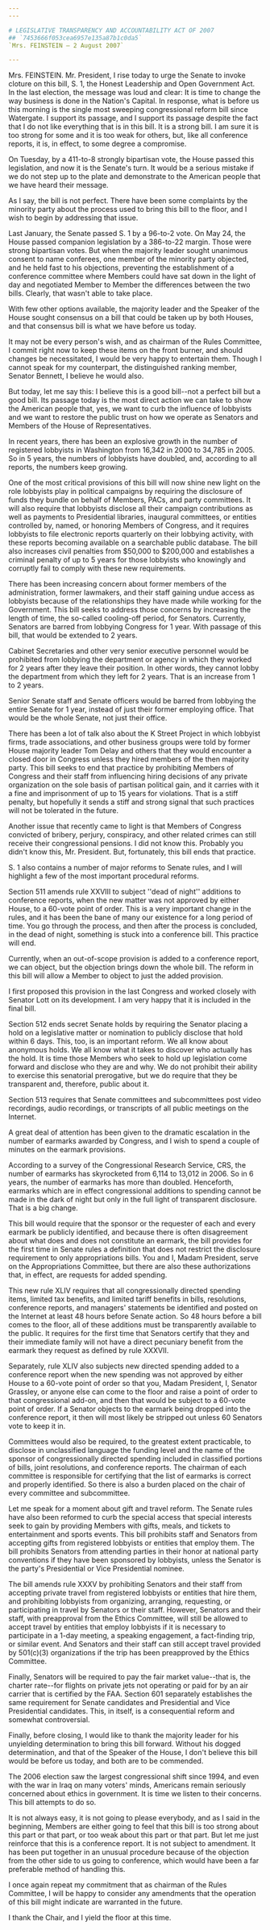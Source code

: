 ```yaml
---
---

# LEGISLATIVE TRANSPARENCY AND ACCOUNTABILITY ACT OF 2007
## `7453666f053cea6957e135a87b1c0da5`
`Mrs. FEINSTEIN — 2 August 2007`

---
```



Mrs. FEINSTEIN. Mr. President, I rise today to urge the Senate to 
invoke cloture on this bill, S. 1, the Honest Leadership and Open 
Government Act. In the last election, the message was loud and clear: 
It is time to change the way business is done in the Nation's Capital. 
In response, what is before us this morning is the single most sweeping 
congressional reform bill since Watergate. I support its passage, and I 
support its passage despite the fact that I do not like everything that 
is in this bill. It is a strong bill. I am sure it is too strong for 
some and it is too weak for others, but, like all conference reports, 
it is, in effect, to some degree a compromise.

On Tuesday, by a 411-to-8 strongly bipartisan vote, the House passed 
this legislation, and now it is the Senate's turn. It would be a 
serious mistake if we do not step up to the plate and demonstrate to 
the American people that we have heard their message.

As I say, the bill is not perfect. There have been some complaints by 
the minority party about the process used to bring this bill to the 
floor, and I wish to begin by addressing that issue.

Last January, the Senate passed S. 1 by a 96-to-2 vote. On May 24, 
the House passed companion legislation by a 386-to-22 margin. Those 
were strong bipartisan votes. But when the majority leader sought 
unanimous consent to name conferees, one member of the minority party 
objected, and he held fast to his objections, preventing the 
establishment of a conference committee where Members could have sat 
down in the light of day and negotiated Member to Member the 
differences between the two bills. Clearly, that wasn't able to take 
place.

With few other options available, the majority leader and the Speaker 
of the House sought consensus on a bill that could be taken up by both 
Houses, and that consensus bill is what we have before us today.

It may not be every person's wish, and as chairman of the Rules 
Committee, I commit right now to keep these items on the front burner, 
and should changes be necessitated, I would be very happy to entertain 
them. Though I cannot speak for my counterpart, the distinguished 
ranking member, Senator Bennett, I believe he would also.

But today, let me say this: I believe this is a good bill--not a 
perfect bill but a good bill. Its passage today is the most direct 
action we can take to show the American people that, yes, we want to 
curb the influence of lobbyists and we want to restore the public trust 
on how we operate as Senators and Members of the House of 
Representatives.

In recent years, there has been an explosive growth in the number of 
registered lobbyists in Washington from 16,342 in 2000 to 34,785 in 
2005. So in 5 years, the numbers of lobbyists have doubled, and, 
according to all reports, the numbers keep growing.

One of the most critical provisions of this bill will now shine new 
light on the role lobbyists play in political campaigns by requiring 
the disclosure of funds they bundle on behalf of Members, PACs, and 
party committees. It will also require that lobbyists disclose all 
their campaign contributions as well as payments to Presidential 
libraries, inaugural committees, or entities controlled by, named, or 
honoring Members of Congress, and it requires lobbyists to file 
electronic reports quarterly on their lobbying activity, with these 
reports becoming available on a searchable public database. The bill 
also increases civil penalties from $50,000 to $200,000 and establishes 
a criminal penalty of up to 5 years for those lobbyists who knowingly 
and corruptly fail to comply with these new requirements.

There has been increasing concern about former members of the 
administration, former lawmakers, and their staff gaining undue access 
as lobbyists because of the relationships they have made while working 
for the Government. This bill seeks to address those concerns by 
increasing the length of time, the so-called cooling-off period, for 
Senators. Currently, Senators are barred from lobbying Congress for 1 
year. With passage of this bill, that would be extended to 2 years.

Cabinet Secretaries and other very senior executive personnel would 
be prohibited from lobbying the department or agency in which they 
worked for 2 years after they leave their position. In other words, 
they cannot lobby the department from which they left for 2 years. That 
is an increase from 1 to 2 years.

Senior Senate staff and Senate officers would be barred from lobbying 
the entire Senate for 1 year, instead of just their former employing 
office. That would be the whole Senate, not just their office.

There has been a lot of talk also about the K Street Project in which 
lobbyist firms, trade associations, and other business groups were told 
by former House majority leader Tom Delay and others that they would 
encounter a closed door in Congress unless they hired members of the 
then majority party. This bill seeks to end that practice by 
prohibiting Members of Congress and their staff from influencing hiring 
decisions of any private organization on the sole basis of partisan 
political gain, and it carries with it a fine and imprisonment of up to 
15 years for violations. That is a stiff penalty, but hopefully it 
sends a stiff and strong signal that such practices will not be 
tolerated in the future.

Another issue that recently came to light is that Members of Congress 
convicted of bribery, perjury, conspiracy, and other related crimes can 
still receive their congressional pensions. I did not know this. 
Probably you didn't know this, Mr. President. But, fortunately, this 
bill ends that practice.

S. 1 also contains a number of major reforms to Senate rules, and I 
will highlight a few of the most important procedural reforms.

Section 511 amends rule XXVIII to subject ''dead of night'' additions 
to conference reports, when the new matter was not approved by either 
House, to a 60-vote point of order. This is a very important change in 
the rules, and it has been the bane of many our existence for a long 
period of time. You go through the process, and then after the process 
is concluded, in the dead of night, something is stuck into a 
conference bill. This practice will end.

Currently, when an out-of-scope provision is added to a conference 
report, we can object, but the objection brings down the whole bill. 
The reform in this bill will allow a Member to object to just the added 
provision.

I first proposed this provision in the last Congress and worked 
closely with Senator Lott on its development. I am very happy that it 
is included in the final bill.


Section 512 ends secret Senate holds by requiring the Senator placing 
a hold on a legislative matter or nomination to publicly disclose that 
hold within 6 days. This, too, is an important reform. We all know 
about anonymous holds. We all know what it takes to discover who 
actually has the hold. It is time those Members who seek to hold up 
legislation come forward and disclose who they are and why. We do not 
prohibit their ability to exercise this senatorial prerogative, but we 
do require that they be transparent and, therefore, public about it.

Section 513 requires that Senate committees and subcommittees post 
video recordings, audio recordings, or transcripts of all public 
meetings on the Internet.

A great deal of attention has been given to the dramatic escalation 
in the number of earmarks awarded by Congress, and I wish to spend a 
couple of minutes on the earmark provisions.



According to a survey of the Congressional Research Service, CRS, the 
number of earmarks has skyrocketed from 6,114 to 13,012 in 2006. So in 
6 years, the number of earmarks has more than doubled. Henceforth, 
earmarks which are in effect congressional additions to spending cannot 
be made in the dark of night but only in the full light of transparent 
disclosure. That is a big change.

This bill would require that the sponsor or the requester of each and 
every earmark be publicly identified, and because there is often 
disagreement about what does and does not constitute an earmark, the 
bill provides for the first time in Senate rules a definition that does 
not restrict the disclosure requirement to only appropriations bills. 
You and I, Madam President, serve on the Appropriations Committee, but 
there are also these authorizations that, in effect, are requests for 
added spending.

This new rule XLIV requires that all congressionally directed 
spending items, limited tax benefits, and limited tariff benefits in 
bills, resolutions, conference reports, and managers' statements be 
identified and posted on the Internet at least 48 hours before Senate 
action. So 48 hours before a bill comes to the floor, all of these 
additions must be transparently available to the public. It requires 
for the first time that Senators certify that they and their immediate 
family will not have a direct pecuniary benefit from the earmark they 
request as defined by rule XXXVII.

Separately, rule XLIV also subjects new directed spending added to a 
conference report when the new spending was not approved by either 
House to a 60-vote point of order so that you, Madam President, I, 
Senator Grassley, or anyone else can come to the floor and raise a 
point of order to that congressional add-on, and then that would be 
subject to a 60-vote point of order. If a Senator objects to the 
earmark being dropped into the conference report, it then will most 
likely be stripped out unless 60 Senators vote to keep it in.

Committees would also be required, to the greatest extent 
practicable, to disclose in unclassified language the funding level and 
the name of the sponsor of congressionally directed spending included 
in classified portions of bills, joint resolutions, and conference 
reports. The chairman of each committee is responsible for certifying 
that the list of earmarks is correct and properly identified. So there 
is also a burden placed on the chair of every committee and 
subcommittee.

Let me speak for a moment about gift and travel reform. The Senate 
rules have also been reformed to curb the special access that special 
interests seek to gain by providing Members with gifts, meals, and 
tickets to entertainment and sports events. This bill prohibits staff 
and Senators from accepting gifts from registered lobbyists or entities 
that employ them. The bill prohibits Senators from attending parties in 
their honor at national party conventions if they have been sponsored 
by lobbyists, unless the Senator is the party's Presidential or Vice 
Presidential nominee.

The bill amends rule XXXV by prohibiting Senators and their staff 
from accepting private travel from registered lobbyists or entities 
that hire them, and prohibiting lobbyists from organizing, arranging, 
requesting, or participating in travel by Senators or their staff. 
However, Senators and their staff, with preapproval from the Ethics 
Committee, will still be allowed to accept travel by entities that 
employ lobbyists if it is necessary to participate in a 1-day meeting, 
a speaking engagement, a fact-finding trip, or similar event. And 
Senators and their staff can still accept travel provided by 501(c)(3) 
organizations if the trip has been preapproved by the Ethics Committee.

Finally, Senators will be required to pay the fair market value--that 
is, the charter rate--for flights on private jets not operating or paid 
for by an air carrier that is certified by the FAA. Section 601 
separately establishes the same requirement for Senate candidates and 
Presidential and Vice Presidential candidates. This, in itself, is a 
consequential reform and somewhat controversial.

Finally, before closing, I would like to thank the majority leader 
for his unyielding determination to bring this bill forward. Without 
his dogged determination, and that of the Speaker of the House, I don't 
believe this bill would be before us today, and both are to be 
commended.

The 2006 election saw the largest congressional shift since 1994, and 
even with the war in Iraq on many voters' minds, Americans remain 
seriously concerned about ethics in government. It is time we listen to 
their concerns. This bill attempts to do so.

It is not always easy, it is not going to please everybody, and as I 
said in the beginning, Members are either going to feel that this bill 
is too strong about this part or that part, or too weak about this part 
or that part. But let me just reinforce that this is a conference 
report. It is not subject to amendment. It has been put together in an 
unusual procedure because of the objection from the other side to us 
going to conference, which would have been a far preferable method of 
handling this.

I once again repeat my commitment that as chairman of the Rules 
Committee, I will be happy to consider any amendments that the 
operation of this bill might indicate are warranted in the future.

I thank the Chair, and I yield the floor at this time.